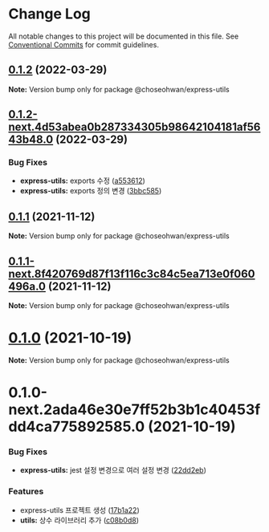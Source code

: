 # Change Log

All notable changes to this project will be documented in this file.
See [Conventional Commits](https://conventionalcommits.org) for commit guidelines.

## [0.1.2](https://github.com/ChoSeoHwan/library/compare/@choseohwan/express-utils@0.1.2-next.4d53abea0b287334305b98642104181af5643b48.0...@choseohwan/express-utils@0.1.2) (2022-03-29)

**Note:** Version bump only for package @choseohwan/express-utils





## [0.1.2-next.4d53abea0b287334305b98642104181af5643b48.0](https://github.com/ChoSeoHwan/library/compare/@choseohwan/express-utils@0.1.1...@choseohwan/express-utils@0.1.2-next.4d53abea0b287334305b98642104181af5643b48.0) (2022-03-29)


### Bug Fixes

* **express-utils:** exports 수정 ([a553612](https://github.com/ChoSeoHwan/library/commit/a5536121e2de5e9524c5dde2b3e5e524a8be82b7))
* **express-utils:** exports 정의 변경 ([3bbc585](https://github.com/ChoSeoHwan/library/commit/3bbc585908dc3eff0ca12d0362e2832e397961b8))





## [0.1.1](https://github.com/ChoSeoHwan/library/compare/@choseohwan/express-utils@0.1.1-next.8f420769d87f13f116c3c84c5ea713e0f060496a.0...@choseohwan/express-utils@0.1.1) (2021-11-12)

**Note:** Version bump only for package @choseohwan/express-utils





## [0.1.1-next.8f420769d87f13f116c3c84c5ea713e0f060496a.0](https://github.com/ChoSeoHwan/library/compare/@choseohwan/express-utils@0.1.0...@choseohwan/express-utils@0.1.1-next.8f420769d87f13f116c3c84c5ea713e0f060496a.0) (2021-11-12)

**Note:** Version bump only for package @choseohwan/express-utils





# [0.1.0](https://github.com/ChoSeoHwan/library/compare/@choseohwan/express-utils@0.1.0-next.2ada46e30e7ff52b3b1c40453fdd4ca775892585.0...@choseohwan/express-utils@0.1.0) (2021-10-19)

**Note:** Version bump only for package @choseohwan/express-utils





# 0.1.0-next.2ada46e30e7ff52b3b1c40453fdd4ca775892585.0 (2021-10-19)


### Bug Fixes

* **express-utils:** jest 설정 변경으로 여러 설정 변경 ([22dd2eb](https://github.com/ChoSeoHwan/library/commit/22dd2eb65f74c052674ae57fd13b45225fde5fff))


### Features

* express-utils 프로젝트 생성 ([17b1a22](https://github.com/ChoSeoHwan/library/commit/17b1a22d24607cb34123604c44c6dfd4c13717a5))
* **utils:** 상수 라이브러리 추가 ([c08b0d8](https://github.com/ChoSeoHwan/library/commit/c08b0d83040cdff398ccd3dcb3eb7556aea004c6))

